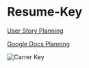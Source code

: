 # Resume-Key

[User Story Planning](https://play.planningpoker.com/play/game/RWhBAJs5FXJZKNMBNYJ9pPAUT1YIdblF)

[Google Docs Planning](https://docs.google.com/document/d/1_75NLr8iJyk45WK7gWbpc8byDtuvDGgK0UIsKXQivlQ/edit?usp=sharing)

![Carrer Key](https://user-images.githubusercontent.com/58195393/114046097-8f141700-9856-11eb-94ec-f6677728f729.jpg)
